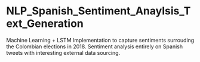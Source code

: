 # NLP_Spanish_Sentiment_Anaylsis_Text_Generation

Machine Learning + LSTM Implementation to capture sentiments surrouding the Colombian elections in 2018. 
Sentiment analysis entirely on Spanish tweets with interesting external data sourcing. 
